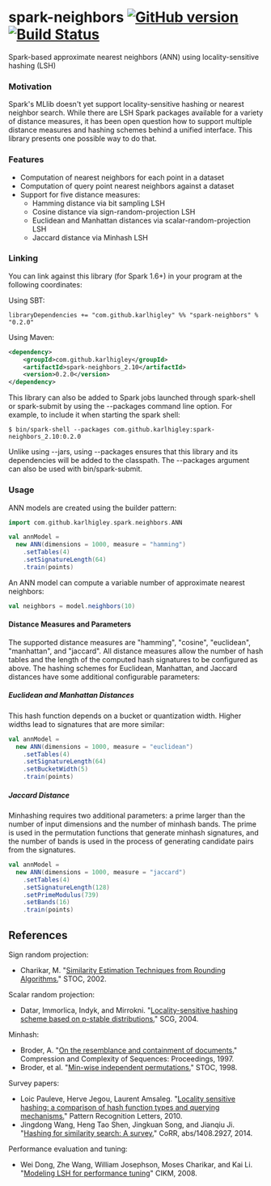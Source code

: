# spark-neighbors [![GitHub version](https://badge.fury.io/gh/karlhigley%2Fspark-neighbors.svg)](https://badge.fury.io/gh/karlhigley%2Fspark-neighbors) [![Build Status](https://travis-ci.org/karlhigley/spark-neighbors.svg?branch=master)](https://travis-ci.org/karlhigley/spark-neighbors)

Spark-based approximate nearest neighbors (ANN) using locality-sensitive hashing (LSH)

### Motivation

Spark's MLlib doesn't yet support locality-sensitive hashing or nearest neighbor search. While there are LSH Spark packages available for a variety of distance measures, it has been open question how to support multiple distance measures and hashing schemes behind a unified interface. This library presents one possible way to do that.

### Features

- Computation of nearest neighbors for each point in a dataset
- Computation of query point nearest neighbors against a dataset
- Support for five distance measures:
    - Hamming distance via bit sampling LSH
    - Cosine distance via sign-random-projection LSH
    - Euclidean and Manhattan distances via scalar-random-projection LSH
    - Jaccard distance via Minhash LSH

### Linking

You can link against this library (for Spark 1.6+) in your program at the following coordinates:

Using SBT:

```
libraryDependencies += "com.github.karlhigley" %% "spark-neighbors" % "0.2.0"
```

Using Maven:

```xml
<dependency>
    <groupId>com.github.karlhigley</groupId>
    <artifactId>spark-neighbors_2.10</artifactId>
    <version>0.2.0</version>
</dependency>
```

This library can also be added to Spark jobs launched through spark-shell or spark-submit by using the --packages command line option. For example, to include it when starting the spark shell:

```
$ bin/spark-shell --packages com.github.karlhigley:spark-neighbors_2.10:0.2.0
```

Unlike using --jars, using --packages ensures that this library and its dependencies will be added to the classpath. The --packages argument can also be used with bin/spark-submit.

### Usage

ANN models are created using the builder pattern:

```scala
import com.github.karlhigley.spark.neighbors.ANN

val annModel =
  new ANN(dimensions = 1000, measure = "hamming")
    .setTables(4)
    .setSignatureLength(64)
    .train(points)
```

An ANN model can compute a variable number of approximate nearest neighbors:

```scala
val neighbors = model.neighbors(10)
```

#### Distance Measures and Parameters

The supported distance measures are "hamming", "cosine", "euclidean", "manhattan", and "jaccard". All distance measures allow the number of hash tables and the length of the computed hash signatures to be configured as above. The hashing schemes for Euclidean, Manhattan, and Jaccard distances have some additional configurable parameters:

##### Euclidean and Manhattan Distances

This hash function depends on a bucket or quantization width. Higher widths lead to signatures that are more similar:

```scala
val annModel =
  new ANN(dimensions = 1000, measure = "euclidean")
    .setTables(4)
    .setSignatureLength(64)
    .setBucketWidth(5)
    .train(points)
```

##### Jaccard Distance

Minhashing requires two additional parameters: a prime larger than the number of input dimensions and the number of minhash bands. The prime is used in the permutation functions that generate minhash signatures, and the number of bands is used in the process of generating candidate pairs from the signatures.

```scala
val annModel =
  new ANN(dimensions = 1000, measure = "jaccard")
    .setTables(4)
    .setSignatureLength(128)
    .setPrimeModulus(739)
    .setBands(16)
    .train(points)
```

## References

Sign random projection:
- Charikar, M. "[Similarity Estimation Techniques from Rounding Algorithms.](http://www.cs.princeton.edu/courses/archive/spr04/cos598B/bib/CharikarEstim.pdf)" STOC, 2002.

Scalar random projection:
- Datar, Immorlica, Indyk, and Mirrokni. "[Locality-sensitive hashing scheme based on p-stable distributions.](http://www.cs.princeton.edu/courses/archive/spr05/cos598E/bib/p253-datar.pdf)" SCG, 2004.

Minhash:
- Broder, A. "[On the resemblance and containment of documents.](http://www.cs.princeton.edu/courses/archive/spr05/cos598E/bib/broder97resemblance.pdf)" Compression and Complexity of Sequences: Proceedings, 1997.
- Broder, et al. "[Min-wise independent permutations.](http://www.cs.princeton.edu/courses/archive/spring04/cos598B/bib/BroderCFM-minwise.pdf)" STOC, 1998.

Survey papers:
- Loic Pauleve, Herve Jegou, Laurent Amsaleg. "[Locality sensitive hashing: a comparison of hash function types and querying mechanisms.](https://hal.inria.fr/file/index/docid/567191/filename/paper.pdf)" Pattern Recognition Letters, 2010.
- Jingdong Wang, Heng Tao Shen, Jingkuan Song, and Jianqiu Ji. "[Hashing for similarity search: A survey.](http://arxiv.org/pdf/1408.2927.pdf)" CoRR, abs/1408.2927, 2014.

Performance evaluation and tuning:
- Wei Dong, Zhe Wang, William Josephson, Moses Charikar, and Kai Li. "[Modeling LSH for performance tuning](http://www.cs.princeton.edu/cass/papers/cikm08.pdf)" CIKM, 2008.
